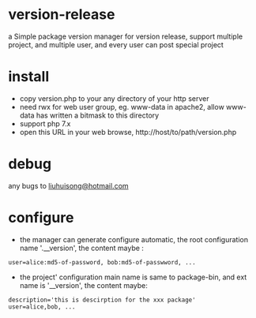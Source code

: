 # version-release
a Simple package version manager for version release, support multiple project, and multiple user, and every user can post special project
# install
- copy version.php to your any directory of your http server
- need rwx for web user group, eg. www-data in apache2, allow www-data has written a bitmask to this directory
- support php 7.x
- open this URL in your web browse,  http://host/to/path/version.php
# debug
any bugs to liuhuisong@hotmail.com

# configure
- the manager can generate configure automatic, the root configuration name '.__version', the content maybe :
```
user=alice:md5-of-password, bob:md5-of-passwword, ...
```
- the project' configuration main name is same to package-bin, and  ext name  is '__version', the content maybe:
```
description='this is descirption for the xxx package'
user=alice,bob, ...
```